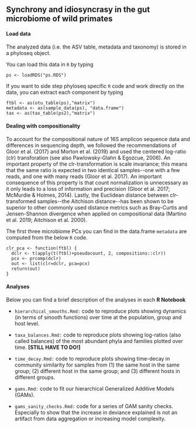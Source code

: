 ## Synchrony and idiosyncrasy in the gut microbiome of wild primates

#### Load data
The analyzed data (i.e. the ASV table, metadata and taxonomy) is stored in a phyloseq object.

You can load this data in `R` by typing

```
ps <- loadRDS("ps.RDS")
```

If you want to side step phyloseq specific `R` code and work directly on the data, you can extract each component by typing 

```
ftbl <- as(otu_table(ps),"matrix") 
metadata <- as(sample_data(ps), "data.frame")
tax <- as(tax_table(ps2),"matrix")
```

#### Dealing with compositionality
To account for the compositional nature of 16S amplicon sequence data and differences in sequencing depth, we followed the recommendations of Gloor et al. (2017) and Morton et al. (2019) and used the centered log-ratio (clr) transforation (see also Pawlowsky-Glahn & Egozcue, 2006). An important property of the clr-transformation is scale invariance; this means that the same ratio is expected in two identical samples--one with a few reads, and one with many reads (Gloor et al. 2017). An important consequence of this property is that count normalization is unnecessary as it only leads to a loss of information and precision (Gloor et al. 2017; McMurdie & Holmes, 2014). Lastly, the Euclidean distance between clr-transformed samples--the Aitchison distance--has been shown to be superior to other commonly used distance metrics such as Bray-Curtis and Jensen-Shannon divergence when applied on compositional data (Martino et al. 2019; Aitchison et al. 2000). 

The first three microbiome PCs you can find in the data.frame `metadata` are computed from the below `R` code.     

```
clr_pca <- function(ftbl) {
  dclr <- t(apply(t(ftbl)+pseudocount, 2, compositions::clr))
  pcx <- prcomp(dclr)
  out <- list(clr=dclr, pca=pcx)
  return(out)
}
```

#### Analyses

Below you can find a brief description of the analyses in each **R Notebook**

* `hierarchical_smooths.Rmd:` code to reproduce plots showing dynamics (in terms of smooth functions) over time at the population, group and host level.

* `taxa_balances.Rmd:` code to reproduce plots showing log-ratios (also called balances) of the most abundant phyla and families plotted over time. **[STILL HAVE TO DO!]**

* `time_decay.Rmd:` code to reproduce plots showing time-decay in community similarity for samples from (1) the same host in the same group; (2) different host in the same group; and (3) different hosts in different groups.    

* `gams.Rmd:` code to fit our hierarchical Generalized Additive Models (GAMs).

* `gams_sanity_checks.Rmd:` code for a series of GAM sanity checks. Especially to show that the increase in deviance explained is not an artifact from data aggregation or increasing model complexity.

 

